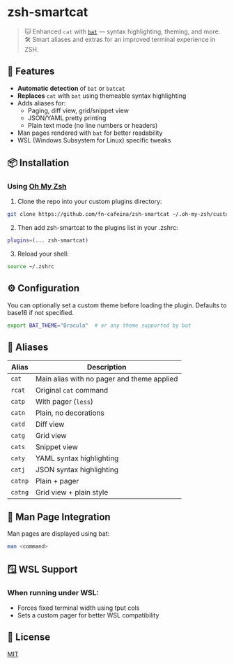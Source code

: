 # zsh-smartcat

> 🐱 Enhanced `cat` with [`bat`](https://github.com/sharkdp/bat) — syntax highlighting, theming, and more.
> 🛠️ Smart aliases and extras for an improved terminal experience in ZSH.

## 🧩 Features

- **Automatic detection** of `bat` or `batcat`
- **Replaces** `cat` with `bat` using themeable syntax highlighting
- Adds aliases for:
  - Paging, diff view, grid/snippet view
  - JSON/YAML pretty printing
  - Plain text mode (no line numbers or headers)
- Man pages rendered with `bat` for better readability
- WSL (Windows Subsystem for Linux) specific tweaks

## 📦 Installation

### Using [Oh My Zsh](https://ohmyz.sh/)

1. Clone the repo into your custom plugins directory:

``` bash
git clone https://github.com/fn-cafeina/zsh-smartcat ~/.oh-my-zsh/custom/plugins/zsh-smartcat
```
2. Then add zsh-smartcat to the plugins list in your .zshrc:

``` bash
plugins=(... zsh-smartcat)
```

3. Reload your shell:

``` bash
source ~/.zshrc
```

## ⚙️ Configuration

You can optionally set a custom theme before loading the plugin.
Defaults to base16 if not specified.

``` bash
export BAT_THEME="Dracula"  # or any theme supported by bat
```

## 🧠 Aliases

| Alias   | Description                                |
| ------- | ------------------------------------------ |
| `cat`   | Main alias with no pager and theme applied |
| `rcat`  | Original `cat` command                     |
| `catp`  | With pager (`less`)                        |
| `catn`  | Plain, no decorations                      |
| `catd`  | Diff view                                  |
| `catg`  | Grid view                                  |
| `cats`  | Snippet view                               |
| `caty`  | YAML syntax highlighting                   |
| `catj`  | JSON syntax highlighting                   |
| `catnp` | Plain + pager                              |
| `catng` | Grid view + plain style                    |

## 📖 Man Page Integration

Man pages are displayed using bat:

``` bash
man <command>
```

## 🪟 WSL Support

### When running under WSL:

- Forces fixed terminal width using tput cols
- Sets a custom pager for better WSL compatibility

## 🧾 License

[MIT](LICENSE)